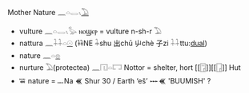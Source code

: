 Mother Nature 𓈖𓏏𓂋𓏯[𓅐](𓅐)  

*   vulture 𓈖𓏏𓂋𓏯𓅭  ⲛⲟϣⲉⲣ = vulture  n-sh-r 𓅐  
*   nattura 𓈖𓇑𓇑𓏏[𓇳](𓇳)  (𐦌NE 𓇓shu  出chū 屮chè 子zi 𓇑𓇑ttu:[dual](Dual))  
*   nature 𓈖𓏏[𓊖](𓊖)  
*   nurture 𓅐(protectea) 𓈖𓉔𓏏𓉐 Nottor = shelter, hort [[𓉞]][[𓉗]] Hut  
*   𐏏 nature =	𐎐Na 𒌍 Shur 30 /  Earth ‘eš’ 𒐁𒌍 'BUUMISH' ?  
